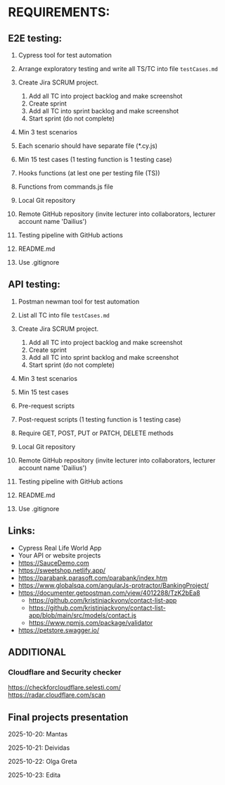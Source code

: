 # REQUIREMENTS:

## E2E testing:
1. Cypress tool for test automation
2. Arrange exploratory testing and write all TS/TC into file `testCases.md`
3. Create Jira SCRUM project.
   1. Add all TC into project backlog and make screenshot
   2. Create sprint
   3. Add all TC into sprint backlog and make screenshot
   4. Start sprint (do not complete)
   
4. Min 3 test scenarios
5. Each scenario should have separate file (*.cy.js)
6. Min 15 test cases (1 testing function is 1 testing case)
7. Hooks functions (at lest one per testing file (TS))
8. Functions from commands.js file
9.  Local Git repository
10. Remote GitHub repository (invite lecturer into collaborators, lecturer account name 'Dailius')
11. Testing pipeline with GitHub actions
12. README.md 
13. Use .gitignore

## API testing:
1. Postman newman tool for test automation
2. List all TC into file `testCases.md` 
3. Create Jira SCRUM project.
   1. Add all TC into project backlog and make screenshot
   2. Create sprint
   3. Add all TC into sprint backlog and make screenshot
   4. Start sprint (do not complete)
   
4. Min 3 test scenarios
5. Min 15 test cases
6. Pre-request scripts
7. Post-request scripts (1 testing function is 1 testing case)
8. Require GET, POST, PUT or PATCH, DELETE methods
9. Local Git repository
10. Remote GitHub repository (invite lecturer into collaborators, lecturer account name 'Dailius')
11. Testing pipeline with GitHub actions
12. README.md 
13. Use .gitignore


## Links:
* Cypress Real Life World App
* Your API or website projects
* https://SauceDemo.com  
* https://sweetshop.netlify.app/  
* https://parabank.parasoft.com/parabank/index.htm  
* https://www.globalsqa.com/angularJs-protractor/BankingProject/  
* https://documenter.getpostman.com/view/4012288/TzK2bEa8
  * https://github.com/kristinjackvony/contact-list-app
  * https://github.com/kristinjackvony/contact-list-app/blob/main/src/models/contact.js
  * https://www.npmjs.com/package/validator
* https://petstore.swagger.io/
  

## ADDITIONAL
### Cloudflare and Security checker  
https://checkforcloudflare.selesti.com/  
https://radar.cloudflare.com/scan  


## Final projects presentation
2025-10-20:
Mantas

2025-10-21:
Deividas

2025-10-22:
Olga
Greta

2025-10-23:
Edita
